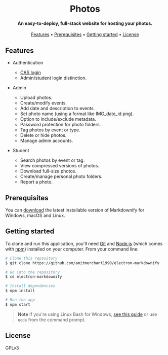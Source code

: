 <h1 align="center">
  <br>
  Photos
  <br>
</h1>

<h4 align="center">An easy-to-deploy, full-stack website for hosting your photos.</h4>

<p align="center">
  <a href="#features">Features</a> •
  <a href="#prerequisites">Prerequisites</a> •
  <a href="#getting-started">Getting started</a> •
  <a href="#license">License</a>
</p>

## Features

* Authentication
	- [CAS login](https://en.wikipedia.org/wiki/Central_Authentication_Service)
	- Admin/student login distinction.

* Admin
	- Upload photos.
	- Create/modify events.
	- Add date and description to events.
	- Set photo name (using a format like IMG_date_id.png).
	- Option to include/exclude metadata.
	- Password protection for photo folders.
	- Tag photos by event or type.
	- Delete or hide photos.
	- Manage admin accounts.

* Student
	- Search photos by event or tag.
	- View compressed versions of photos.
	- Download full-size photos.
	- Create/manage personal photo folders.
	- Report a photo.

## Prerequisites

You can [download](https://github.com/amitmerchant1990/electron-markdownify/releases/tag/v1.2.0) the latest installable version of Markdownify for Windows, macOS and Linux.

## Getting started

To clone and run this application, you'll need [Git](https://git-scm.com) and [Node.js](https://nodejs.org/en/download/) (which comes with [npm](http://npmjs.com)) installed on your computer. From your command line:

```bash
# Clone this repository
$ git clone https://github.com/amitmerchant1990/electron-markdownify

# Go into the repository
$ cd electron-markdownify

# Install dependencies
$ npm install

# Run the app
$ npm start
```

> **Note**
> If you're using Linux Bash for Windows, [see this guide](https://www.howtogeek.com/261575/how-to-run-graphical-linux-desktop-applications-from-windows-10s-bash-shell/) or use `node` from the command prompt.


## License

GPLv3
